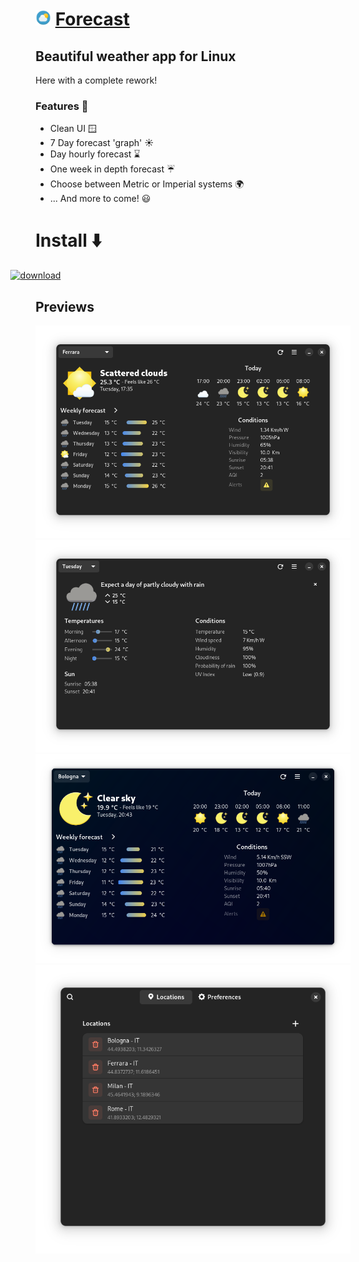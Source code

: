 <h1> <img src="/share/icons/hicolor/scalable/apps/dev.salanileo.forecast.svg" alt="icon" style="height:25px; margin:0px;"> <a href='https://forecast.salanileo.dev/'> Forecast </a> </h1>
<h2> Beautiful weather app for Linux </h2>
<p>Here with a complete rework!</p>
<h3>Features 💬</h3>
<ul>
	<li>Clean UI 🪟</li>
	<li>7 Day forecast 'graph' ☀️</li>
	<li>Day hourly forecast ⌛</li>
	<li>One week in depth forecast ☔</li>
	<li>Choose between Metric or Imperial systems 🌍</li>
	<li>... And more to come! 😃</li>
</ul>
<h1>Install ⬇️</h1>
<a href="https://flathub.org/apps/dev.salaniLeo.forecast" rel="nofollow"
	><img
		src="https://flathub.org/assets/badges/flathub-badge-en.png"
		style="max-width: 100%;transform: translateX(-50%)"
		width="200"
		alt="download"
	/></a
>

<h2>Previews</h2>
<img src="data/images/app1-dark.png" alt="">
<img src="data/images/app2-dark.png" alt="">
<img src="data/images/app3-dark.png" alt="">
<img src="data/images/app4-dark.png" alt="">
